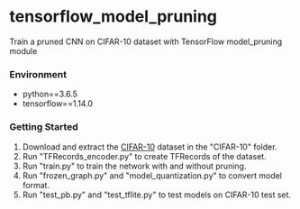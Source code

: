 # tensorflow_model_pruning
Train a pruned CNN on CIFAR-10 dataset with TensorFlow model_pruning module

### Environment

- python==3.6.5
- tensorflow==1.14.0

### Getting Started

1. Download and extract the [CIFAR-10](http://www.cs.toronto.edu/~kriz/cifar.html ) dataset in the "CIFAR-10" folder.
2. Run "TFRecords_encoder.py" to create TFRecords of the dataset.
3. Run "train.py" to train the network with and without pruning.
4. Run "frozen_graph.py" and "model_quantization.py" to convert model format.
5. Run "test_pb.py" and "test_tflite.py" to test models on CIFAR-10 test set.

